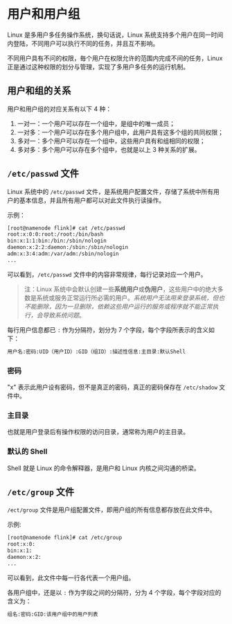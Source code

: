 # 用户和用户组

Linux 是多用户多任务操作系统，换句话说，Linux 系统支持多个用户在同一时间内登陆，不同用户可以执行不同的任务，并且互不影响。

不同用户具有不问的权限，毎个用户在权限允许的范围内完成不间的任务，Linux 正是通过这种权限的划分与管理，实现了多用户多任务的运行机制。

## 用户和组的关系

用户和用户组的对应关系有以下 4 种：

1. 一对一：一个用户可以存在一个组中，是组中的唯一成员；
2. 一对多：一个用户可以存在多个用户组中，此用户具有这多个组的共同权限；
3. 多对一：多个用户可以存在一个组中，这些用户具有和组相同的权限；
4. 多对多：多个用户可以存在多个组中，也就是以上 3 种关系的扩展。

## `/etc/passwd` 文件

Linux 系统中的 `/etc/passwd` 文件，是系统用户配置文件，存储了系统中所有用户的基本信息，并且所有用户都可以对此文件执行读操作。

示例：

```bash
[root@namenode flink]# cat /etc/passwd
root:x:0:0:root:/root:/bin/bash
bin:x:1:1:bin:/bin:/sbin/nologin
daemon:x:2:2:daemon:/sbin:/sbin/nologin
adm:x:3:4:adm:/var/adm:/sbin/nologin
...
```

可以看到，`/etc/passwd` 文件中的内容非常规律，每行记录对应一个用户。

> 注：Linux 系统中会默认创建一些**系统用户**或**伪用户**，这些用户中的绝大多数是系统或服务正常运行所必需的用户。*系统用户无法用来登录系统，但也不能删除，因为一旦删除，依赖这些用户运行的服务或程序就不能正常执行，会导致系统问题*。

每行用户信息都已 `:` 作为分隔符，划分为 7 个字段，每个字段所表示的含义如下：

```bash
用户名:密码:UID（用户ID）:GID（组ID）:描述性信息:主目录:默认Shell
```

### 密码

"x" 表示此用户设有密码，但不是真正的密码，真正的密码保存在 `/etc/shadow` 文件中。

### 主目录

也就是用户登录后有操作权限的访问目录，通常称为用户的主目录。

### 默认的 Shell

Shell 就是 Linux 的命令解释器，是用户和 Linux 内核之间沟通的桥梁。

## `/etc/group` 文件

`/ect/group` 文件是用户组配置文件，即用户组的所有信息都存放在此文件中。

示例:

```bash
[root@namenode flink]# cat /etc/group
root:x:0:
bin:x:1:
daemon:x:2:
...
```

可以看到，此文件中每一行各代表一个用户组。

各用户组中，还是以 `:` 作为字段之间的分隔符，分为 4 个字段，每个字段对应的含义为：

```bash
组名:密码:GID:该用户组中的用户列表
```